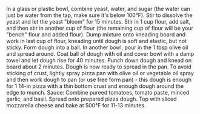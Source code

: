 In a glass or plastic bowl, combine yeast, water, and sugar (the water can just be water from the tap, make sure it's below 100°F).
Stir to dissolve the yeast and let the yeast "bloom" for 15 minutes.
Stir in 1 cup flour, add salt, and then stir in another cup of flour (the remaining cup of flour will be your "bench" flour and added flour).
Dump mixture onto kneading board and work in last cup of flour, kneading until dough is soft and elastic, but not sticky. Form dough into a ball.
In another bowl, pour in the 1 tbsp olive oil and spread around.
Coat ball of dough with oil and cover bowl with a damp towel and let dough rise for 40 minutes.
Punch down dough and knead on board about 2 minutes. Dough is now ready to spread in the pan.
To avoid sticking of crust, lightly spray pizza pan with olive oil or vegetable oil spray and then work dough to pan (or use free form pan) - this dough is enough for 1 14-in pizza with a thin bottom crust and enough dough around the edge to munch.
Sauce:
Combine pureed tomatoes, tomato paste, minced garlic, and basil.
Spread onto prepared pizza dough.
Top with sliced mozzarella cheese and bake at 500°F for 11-13 minutes.